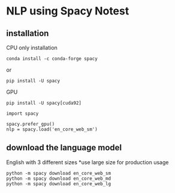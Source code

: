# NLP using Spacy Notest

## installation

CPU only installation
```
conda install -c conda-forge spacy
```
or
```
pip install -U spacy
```

GPU
```
pip install -U spacy[cuda92]
```

```
import spacy

spacy.prefer_gpu()
nlp = spacy.load('en_core_web_sm')
```

## download the language model 

English with 3 different sizes *use large size for production usage
```
python -m spacy download en_core_web_sm 
python -m spacy download en_core_web_md
python -m spacy download en_core_web_lg
```
